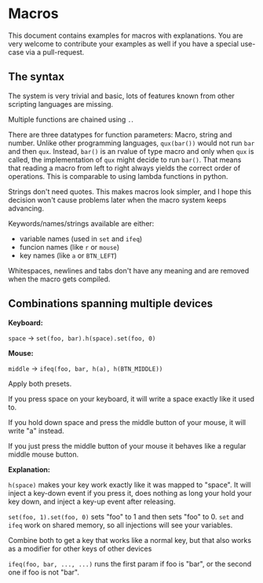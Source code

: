 # Macros

This document contains examples for macros with explanations. You are very
welcome to contribute your examples as well if you have a special use-case
via a pull-request.

## The syntax

The system is very trivial and basic, lots of features known from other
scripting languages are missing.

Multiple functions are chained using `.`.

There are three datatypes for function parameters: Macro, string and number.
Unlike other programming languages, `qux(bar())` would not run `bar` and then
`qux`. Instead, `bar()` is an rvalue of type macro and only when `qux` is
called, the implementation of `qux` might decide to run `bar()`. That means
that reading a macro from left to right always yields the correct order of
operations. This is comparable to using lambda functions in python.

Strings don't need quotes. This makes macros look simpler, and I hope
this decision won't cause problems later when the macro system keeps advancing.

Keywords/names/strings available are either:
- variable names (used in `set` and `ifeq`)
- funcion names (like `r` or `mouse`)
- key names (like `a` or `BTN_LEFT`)

Whitespaces, newlines and tabs don't have any meaning and are removed
when the macro gets compiled.

## Combinations spanning multiple devices

**Keyboard:**

`space` -> `set(foo, bar).h(space).set(foo, 0)`

**Mouse:**

`middle` -> `ifeq(foo, bar, h(a), h(BTN_MIDDLE))`

Apply both presets.

If you press space on your keyboard, it will write a space exactly like
it used to.

If you hold down space and press the middle button of your mouse, it will
write "a" instead.

If you just press the middle button of your mouse it behaves like a regular
middle mouse button.

**Explanation:**

`h(space)` makes your key work exactly like it was mapped to "space".
It will inject a key-down event if you press it, does nothing as long your
hold your key down, and inject a key-up event after releasing.

`set(foo, 1).set(foo, 0)` sets "foo" to 1 and then sets "foo" to 0.
`set` and `ifeq` work on shared memory, so all injections will see your
variables.

Combine both to get a key that works like a normal key, but that also
works as a modifier for other keys of other devices

`ifeq(foo, bar, ..., ...)` runs the first param if foo is "bar", or the second
one if foo is not "bar".
